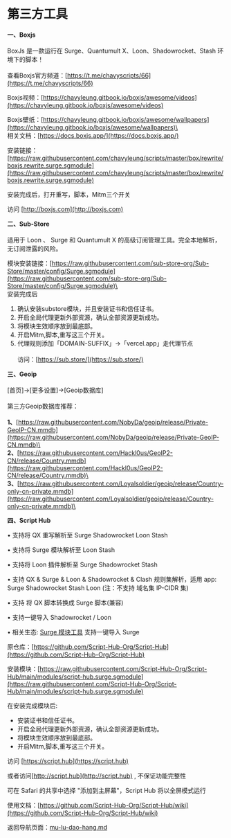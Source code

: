 # 第三方工具

**一、Boxjs**\
\
BoxJs 是一款运行在 Surge、Quantumult X、Loon、Shadowrocket、Stash 环境下的脚本！\
\
查看Boxjs官方频道：[https://t.me/chavyscripts/66](https://t.me/chavyscripts/66)

Boxjs视频：[https://chavyleung.gitbook.io/boxjs/awesome/videos](https://chavyleung.gitbook.io/boxjs/awesome/videos)

Boxjs壁纸：[https://chavyleung.gitbook.io/boxjs/awesome/wallpapers](https://chavyleung.gitbook.io/boxjs/awesome/wallpapers)\
\
相关文档：[https://docs.boxjs.app/](https://docs.boxjs.app/)

安装链接：[https://raw.githubusercontent.com/chavyleung/scripts/master/box/rewrite/boxjs.rewrite.surge.sgmodule](https://raw.githubusercontent.com/chavyleung/scripts/master/box/rewrite/boxjs.rewrite.surge.sgmodule)

安装完成后，打开重写，脚本，Mitm三个开关

访问 [http://boxjs.com](http://boxjs.com)

**二、Sub-Store**\
\
适用于 Loon 、 Surge 和 Quantumult X 的高级订阅管理工具。完全本地解析，无订阅泄露的风险。

模块安装链接：[https://raw.githubusercontent.com/sub-store-org/Sub-Store/master/config/Surge.sgmodule](https://raw.githubusercontent.com/sub-store-org/Sub-Store/master/config/Surge.sgmodule)\
\
安装完成后

1. 确认安装substore模块，并且安装证书和信任证书。
2. 开启全局代理更新外部资源，确认全部资源更新成功。
3. 将模块生效顺序放到最底部。
4. 开启Mitm,脚本,重写这三个开关。
5. 代理规则添加「DOMAIN-SUFFIX」→「vercel.app」走代理节点\
   \
   访问：[https://sub.store/](https://sub.store/)

**三、Geoip**\
\
&#x20;      \[首页]->\[更多设置]->\[Geoip数据库]\
\
&#x20;      第三方Geoip数据库推荐：\
\
&#x20;      **1、**[https://raw.githubusercontent.com/NobyDa/geoip/release/Private-GeoIP-CN.mmdb](https://raw.githubusercontent.com/NobyDa/geoip/release/Private-GeoIP-CN.mmdb)\
\
&#x20;      **2、**[https://raw.githubusercontent.com/Hackl0us/GeoIP2-CN/release/Country.mmdb](https://raw.githubusercontent.com/Hackl0us/GeoIP2-CN/release/Country.mmdb)\
\
&#x20;   **3、**[https://raw.githubusercontent.com/Loyalsoldier/geoip/release/Country-only-cn-private.mmdb](https://raw.githubusercontent.com/Loyalsoldier/geoip/release/Country-only-cn-private.mmdb)\


**四、Script Hub**

• 支持将 QX 重写解析至 Surge Shadowrocket Loon Stash

• 支持将 Surge 模块解析至 Loon Stash

• 支持将 Loon 插件解析至 Surge Shadowrocket Stash

• 支持 QX & Surge & Loon & Shadowrocket & Clash 规则集解析，适用 app: Surge Shadowrocket Stash Loon (注：不支持 域名集 IP-CIDR 集)

• 支持 将 QX 脚本转换成 Surge 脚本(兼容)

• 支持一键导入 Shadowrocket / Loon

• 相关生态: [Surge 模块工具](https://github.com/Script-Hub-Org/Script-Hub/wiki/%E7%9B%B8%E5%85%B3%E7%94%9F%E6%80%81:-Surge-%E6%A8%A1%E5%9D%97%E5%B7%A5%E5%85%B7) 支持一键导入 Surge



原仓库：[https://github.com/Script-Hub-Org/Script-Hub](https://github.com/Script-Hub-Org/Script-Hub)

安装模块：[https://raw.githubusercontent.com/Script-Hub-Org/Script-Hub/main/modules/script-hub.surge.sgmodule](https://raw.githubusercontent.com/Script-Hub-Org/Script-Hub/main/modules/script-hub.surge.sgmodule)

在安装完成模块后:

* 安装证书和信任证书。
* 开启全局代理更新外部资源，确认全部资源更新成功。
* 将模块生效顺序放到最底部。
* 开启Mitm,脚本,重写这三个开关。

访问 [https://script.hub](https://script.hub)

或者访问[http://script.hub](http://script.hub) , 不保证功能完整性

可在 Safari 的共享中选择 "添加到主屏幕"，Script Hub 将以全屏模式运行

使用文档：[https://github.com/Script-Hub-Org/Script-Hub/wiki](https://github.com/Script-Hub-Org/Script-Hub/wiki)



返回导航页面：[mu-lu-dao-hang.md](mu-lu-dao-hang.md "mention")
